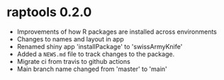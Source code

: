 # raptools 0.2.0

* Improvements of how R packages are installed across environments
* Changes to names and layout in app
* Renamed shiny app 'installPackage' to 'swissArmyKnife'
* Added a `NEWS.md` file to track changes to the package.
* Migrate ci from travis to github actions
* Main branch name changed from 'master' to 'main'
